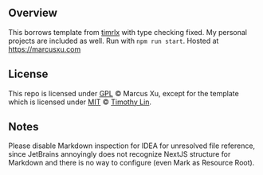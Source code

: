 <!--
 Copyright (C) 2021 Marcus Xu

 This file is part of blog.

 blog is free software: you can redistribute it and/or modify
 it under the terms of the GNU General Public License as published by
 the Free Software Foundation, either version 3 of the License, or
 (at your option) any later version.

 blog is distributed in the hope that it will be useful,
 but WITHOUT ANY WARRANTY; without even the implied warranty of
 MERCHANTABILITY or FITNESS FOR A PARTICULAR PURPOSE.  See the
 GNU General Public License for more details.

 You should have received a copy of the GNU General Public License
 along with blog.  If not, see <http://www.gnu.org/licenses/>.
-->

## Overview

This borrows template from [timrlx](https://github.com/timlrx) with type checking fixed. My personal projects are included as well. Run with `npm run start`. Hosted at https://marcusxu.com

## License

This repo is licensed under [GPL](https://github.com/xumarcus/blog/blob/master/LICENSE) © Marcus Xu, except for the template which is licensed under [MIT](https://github.com/timlrx/tailwind-nextjs-starter-blog/blob/master/LICENSE) © [Timothy Lin](https://www.timrlx.com).

## Notes

Please disable Markdown inspection for IDEA for unresolved file reference, since JetBrains annoyingly does not recognize NextJS structure for Markdown and there is no way to configure (even Mark as Resource Root).